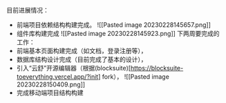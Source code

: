 

目前进展情况：
- 前端项目依赖结构构建完成。
![[Pasted image 20230228145657.png]]
- 组件库构建完成
![[Pasted image 20230228145923.png]]
下两周要完成的工作：
- 前端基本页面构建完成（如文档，登录注册等），
- 数据库结构设计完成（目前完成了基本的设计），
- 引入“云舒”开源编辑器（根据(blocksuite)[https://blocksuite-toeverything.vercel.app/?init] fork），
![[Pasted image 20230228150409.png]]
- 完成移动端项目结构构建
